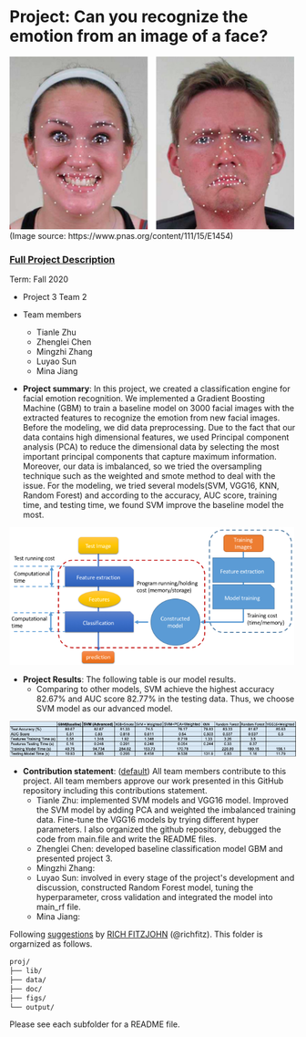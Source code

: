 # Project: Can you recognize the emotion from an image of a face? 
<img src="figs/CE.jpg" alt="Compound Emotions" width="500"/>
(Image source: https://www.pnas.org/content/111/15/E1454)

### [Full Project Description](doc/project3_desc.md)

Term: Fall 2020

+ Project 3 Team 2
+ Team members
	+ Tianle Zhu 
	+ Zhenglei Chen 
	+ Mingzhi Zhang 
	+ Luyao Sun
	+ Mina Jiang 

+ **Project summary**: In this project, we created a classification engine for facial emotion recognition. We implemented a Gradient Boosting Machine (GBM) to train a baseline model on 3000 facial images with the extracted features to recognize the emotion from new facial images. Before the modeling, we did data preprocessing. Due to the fact that our data contains high dimensional features, we used Principal component analysis (PCA) to reduce the dimensional data by selecting the most important principal components that capture maximum information. Moreover, our data is imbalanced, so we tried the oversampling technique such as the weighted and smote method to deal with the issue. For the modeling, we tried several models(SVM, VGG16, KNN, Random Forest) and according to the accuracy, AUC score, training time, and testing time, we found SVM improve the baseline model the most. 
<img src="figs/predictiveprogram.png" width="500"/>

+ **Project Results**: The following table is our model results. 
  + Comparing to other models, SVM achieve the highest accuracy 82.67% and AUC score 82.77% in the testing data. Thus, we choose SVM model as our advanced model.
<img src="figs/results.png" width="1000"/>

   

+ **Contribution statement**: ([default](doc/a_note_on_contributions.md)) All team members contribute to this project. All team members approve our work presented in this GitHub repository including this contributions statement. 
  + Tianle Zhu: implemented SVM models and VGG16 model. Improved the SVM model by adding PCA and weighted the imbalanced training data. Fine-tune the VGG16 models by trying different hyper parameters. I also organized the github repository, debugged the code from main.file and write the README files.
  + Zhenglei Chen: developed baseline classification model GBM and presented project 3.
  + Mingzhi Zhang:
  + Luyao Sun: involved in every stage of the project's development and discussion, constructed Random Forest model, tuning the hyperparameter, cross validation and integrated the model into main_rf file.
  + Mina Jiang: 

Following [suggestions](http://nicercode.github.io/blog/2013-04-05-projects/) by [RICH FITZJOHN](http://nicercode.github.io/about/#Team) (@richfitz). This folder is orgarnized as follows.

```
proj/
├── lib/
├── data/
├── doc/
├── figs/
└── output/
```

Please see each subfolder for a README file.
